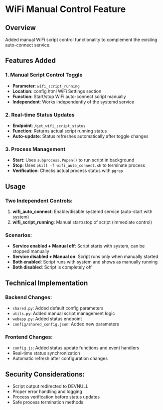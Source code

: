 # WiFi Manual Control Feature

## Overview
Added manual WiFi script control functionality to complement the existing auto-connect service.

## Features Added

### 1. Manual Script Control Toggle
- **Parameter**: `wifi_script_running`
- **Location**: config.html WiFi Settings section
- **Function**: Start/stop WiFi auto-connect script manually
- **Independent**: Works independently of the systemd service

### 2. Real-time Status Updates
- **Endpoint**: `/get_wifi_script_status`
- **Function**: Returns actual script running status
- **Auto-update**: Status refreshes automatically after toggle changes

### 3. Process Management
- **Start**: Uses `subprocess.Popen()` to run script in background
- **Stop**: Uses `pkill -f wifi_auto_connect.sh` to terminate process
- **Verification**: Checks actual process status with `pgrep`

## Usage

### Two Independent Controls:
1. **wifi_auto_connect**: Enable/disable systemd service (auto-start with system)
2. **wifi_script_running**: Manual start/stop of script (immediate control)

### Scenarios:
- **Service enabled + Manual off**: Script starts with system, can be stopped manually
- **Service disabled + Manual on**: Script runs only when manually started
- **Both enabled**: Script runs with system and shows as manually running
- **Both disabled**: Script is completely off

## Technical Implementation

### Backend Changes:
- `shared.py`: Added default config parameters
- `utils.py`: Added manual script management logic
- `webapp.py`: Added status endpoint
- `config/shared_config.json`: Added new parameters

### Frontend Changes:
- `config.js`: Added status update functions and event handlers
- Real-time status synchronization
- Automatic refresh after configuration changes

## Security Considerations:
- Script output redirected to DEVNULL
- Proper error handling and logging
- Process verification before status updates
- Safe process termination methods